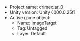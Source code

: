 <!-- UNITY CODE ASSIST INSTRUCTIONS START -->
- Project name: crimex_ar_0
- Unity version: Unity 6000.0.25f1
- Active game object:
  - Name: ImageTarget
  - Tag: Untagged
  - Layer: Default
<!-- UNITY CODE ASSIST INSTRUCTIONS END -->